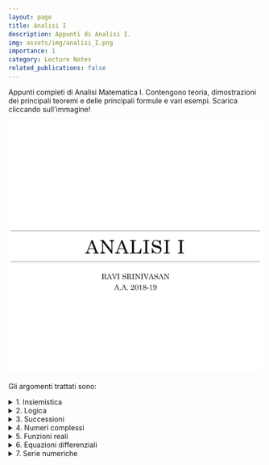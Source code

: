 ```yaml
---
layout: page
title: Analisi I
description: Appunti di Analisi I.
img: assets/img/analisi_I.png
importance: 1
category: Lecture Notes
related_publications: false
---
```


Appunti completi di Analisi Matematica I. Contengono teoria, dimostrazioni dei principali teoremi e delle principali formule e vari esempi. Scarica cliccando sull'immagine!

[<img src="assets/img/analisi_I.png">](assets/pdf/analisi_I.pdf)

Gli argomenti trattati sono:
<details>
<summary>1. Insiemistica</summary>

1.1. Relazioni  
1.2. Insiemi numerici  
1.3. Operazioni tra insiemi  
&nbsp;&nbsp;&nbsp;&nbsp;1.3.1. Proprietà delle operazioni  
&nbsp;&nbsp;&nbsp;&nbsp;1.3.2. Leggi di De Morgan  
1.4. Funzioni reali di variabile reale  
1.5. Campo ordinato  
1.6. Differenza tra Q e R  
&nbsp;&nbsp;&nbsp;&nbsp;1.6.1. Insiemi limitati  
&nbsp;&nbsp;&nbsp;&nbsp;1.6.2. Insiemi totalmente ordinati  
&nbsp;&nbsp;&nbsp;&nbsp;1.6.3. Definizione assiomatica di R  
1.7. Cardinalità degli insiemi  
&nbsp;&nbsp;&nbsp;&nbsp;1.7.1. Cardinalità di R  

</details>

<details>
<summary>2. Logica</summary>

2.1. Dimostrazione per assurdo  
2.2. Il principio di induzione  
&nbsp;&nbsp;&nbsp;&nbsp;2.2.1. Disuguaglianza di Bernoulli  
&nbsp;&nbsp;&nbsp;&nbsp;2.2.2. Formula del binomio di Newton  

</details>

<details>
<summary>3. Successioni</summary>

3.1. Successioni convergenti  
3.2. Successioni divergenti  
3.3. Limiti delle successioni  
3.4. Successioni monotone  
&nbsp;&nbsp;&nbsp;&nbsp;3.4.1. Corollario del teorema di monotona  
3.5. Algebra dei limiti  
&nbsp;&nbsp;&nbsp;&nbsp;3.5.1. Operazione con ∞  
&nbsp;&nbsp;&nbsp;&nbsp;3.5.2. Limiti notevoli  
&nbsp;&nbsp;&nbsp;&nbsp;3.5.3. Successioni asintotiche  
&nbsp;&nbsp;&nbsp;&nbsp;3.5.4. Criterio del rapporto  
3.6. Teorema di permanenza del segno  
&nbsp;&nbsp;&nbsp;&nbsp;3.6.1. Teorema del confronto  
&nbsp;&nbsp;&nbsp;&nbsp;3.6.2. Corollari del teorema del confronto  

</details>

<details>
<summary>4. Numeri complessi</summary>

4.1. Operazioni tra numeri complessi  
4.2. Modulo di un numero complesso  
4.3. Moltiplicare e dividere per i  
4.4. Moltiplicare e dividere per k∈R  
4.5. Forma trigonometrica  
&nbsp;&nbsp;&nbsp;&nbsp;4.5.1. Operazioni in forma trigonometrica  
&nbsp;&nbsp;&nbsp;&nbsp;4.5.2. Radici n-esime di un numero complesso  
4.6. Teorema fondamentale dell’algebra  
4.7. Formula di Eulero  
&nbsp;&nbsp;&nbsp;&nbsp;4.7.1. Seno e coseno non esistono  

</details>

<details>
<summary>5. Funzioni reali</summary>

5.1. Funzioni composte  
5.2. Funzioni inverse  
5.3. Limiti delle funzioni  
&nbsp;&nbsp;&nbsp;&nbsp;5.3.1. Definizione successionale  
&nbsp;&nbsp;&nbsp;&nbsp;5.3.2. Limiti ai bordi del dominio  
&nbsp;&nbsp;&nbsp;&nbsp;5.3.3. Funzioni continue  
&nbsp;&nbsp;&nbsp;&nbsp;5.3.4. Discontinuità delle funzioni  
&nbsp;&nbsp;&nbsp;&nbsp;5.3.5. Definizione topologica di limite  
&nbsp;&nbsp;&nbsp;&nbsp;5.3.6. Forme di indeterminazione  
&nbsp;&nbsp;&nbsp;&nbsp;5.3.7. Teoremi sui limiti  
&nbsp;&nbsp;&nbsp;&nbsp;5.3.8. Funzioni asintotiche  
5.4. Proprietà funzioni continue  
&nbsp;&nbsp;&nbsp;&nbsp;5.4.1. Teorema di cambio di variabile  
&nbsp;&nbsp;&nbsp;&nbsp;5.4.2. Teorema di continuità della funzione composta  
&nbsp;&nbsp;&nbsp;&nbsp;5.4.3. Teorema degli zeri  
&nbsp;&nbsp;&nbsp;&nbsp;5.4.4. Teorema di Weierstrass  
&nbsp;&nbsp;&nbsp;&nbsp;5.4.5. Teorema dei valori intermedi  
&nbsp;&nbsp;&nbsp;&nbsp;5.4.6. Teorema di monotonia  
5.5. Derivate delle funzioni  
5.6. Funzione derivata  
5.7. Derivate notevoli  
5.8. Operazioni con le derivate  
&nbsp;&nbsp;&nbsp;&nbsp;5.8.1. Derivata della somma  
&nbsp;&nbsp;&nbsp;&nbsp;5.8.2. Derivata del prodotto  
&nbsp;&nbsp;&nbsp;&nbsp;5.8.3. Derivata del rapporto  
&nbsp;&nbsp;&nbsp;&nbsp;5.8.4. Derivata della funzione composta  
5.9. Derivata della funzione inversa  
5.10. Deriviabilità e continuità  
5.11. Ottimizzazione delle funzioni  
5.12. Teorema di Lagrange  
&nbsp;&nbsp;&nbsp;&nbsp;5.12.1. Teorema di Rolle  
&nbsp;&nbsp;&nbsp;&nbsp;5.12.2. Teorema di Cauchy  
&nbsp;&nbsp;&nbsp;&nbsp;5.12.3. Test di monotonia  
&nbsp;&nbsp;&nbsp;&nbsp;5.12.4. Teorema di de l’Hospital  
5.13. Convessità e concavità di una funzione  
5.14. Studio di una funzione  
5.15. Il differenziale  
&nbsp;&nbsp;&nbsp;&nbsp;5.15.1. Algebra degli o piccoli  
5.16. Formula di Taylor-MacLaurin con resto di Peano  
&nbsp;&nbsp;&nbsp;&nbsp;5.16.1. Resto di Lagrange  
&nbsp;&nbsp;&nbsp;&nbsp;5.16.2. Comportamento delle funzioni  
5.17. Gli integrali  
&nbsp;&nbsp;&nbsp;&nbsp;5.17.1. Funzioni integrabili  
&nbsp;&nbsp;&nbsp;&nbsp;5.17.2. Il teorema fondamentale del calcolo integrale  
&nbsp;&nbsp;&nbsp;&nbsp;5.17.3. Proprietà degli integrali  
&nbsp;&nbsp;&nbsp;&nbsp;5.17.4. Teorema della media integrali  
&nbsp;&nbsp;&nbsp;&nbsp;5.17.5. Metodi di integrazione  
&nbsp;&nbsp;&nbsp;&nbsp;5.17.6. Integrali di frazioni di polinomi  
&nbsp;&nbsp;&nbsp;&nbsp;5.17.7. Integrali generalizzati  
&nbsp;&nbsp;&nbsp;&nbsp;5.17.8. Integrale indefinito  
&nbsp;&nbsp;&nbsp;&nbsp;5.17.9. La funzione integrale  
&nbsp;&nbsp;&nbsp;&nbsp;5.17.10. Il secondo teorema fondamentale del calcolo integrale  

</details>

<details>
<summary>6. Equazioni differenziali</summary>

6.1. Risolvere le equazioni differenziali  
&nbsp;&nbsp;&nbsp;&nbsp;6.1.1. Equazioni a variabili separabili  
&nbsp;&nbsp;&nbsp;&nbsp;6.1.2. Equazioni lineari  

</details>

<details>
<summary>7. Serie numeriche</summary>

7.1. Resto di una serie  
7.2. Serie a termini non negativi  
&nbsp;&nbsp;&nbsp;&nbsp;7.2.1. Criterio del confronto  
&nbsp;&nbsp;&nbsp;&nbsp;7.2.2. Criterio del confronto asintotico  
&nbsp;&nbsp;&nbsp;&nbsp;7.2.3. Criterio del rapporto  
&nbsp;&nbsp;&nbsp;&nbsp;7.2.4. Criterio della radice  
7.3. Serie a termini a segno variabile  
&nbsp;&nbsp;&nbsp;&nbsp;7.3.1. Serie a termini a segno alterno  
7.4. Serie di funzioni  
&nbsp;&nbsp;&nbsp;&nbsp;7.4.1. La serie esponenziale  
&nbsp;&nbsp;&nbsp;&nbsp;7.4.2. Le serie di funzioni trigonometriche elementari  
&nbsp;&nbsp;&nbsp;&nbsp;7.4.3. Serie di potenze  

</details>
